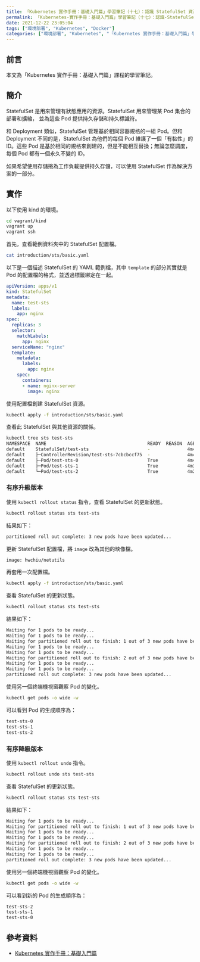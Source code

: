 ```yaml
---
title: 「Kubernetes 實作手冊：基礎入門篇」學習筆記（十七）：認識 StatefulSet 資源
permalink: 「Kubernetes-實作手冊：基礎入門篇」學習筆記（十七）：認識-StatefulSet-資源
date: 2021-12-22 23:05:04
tags: ["環境部署", "Kubernetes", "Docker"]
categories: ["環境部署", "Kubernetes", "「Kubernetes 實作手冊：基礎入門篇」學習筆記"]
---
```


## 前言

本文為「Kubernetes 實作手冊：基礎入門篇」課程的學習筆記。

## 簡介

StatefulSet 是用來管理有狀態應用的資源。StatefulSet 用來管理某 Pod 集合的部署和擴縮， 並為這些 Pod 提供持久存儲和持久標識符。

和 Deployment 類似，StatefulSet 管理基於相同容器規格的一組 Pod。但和 Deployment 不同的是，StatefulSet 為他們的每個 Pod 維護了一個「有黏性」的 ID。這些 Pod 是基於相同的規格來創建的，但是不能相互替換；無論怎麼調度，每個 Pod 都有一個永久不變的 ID。

如果希望使用存儲捲為工作負載提供持久存儲，可以使用 StatefulSet 作為解決方案的一部分。

## 實作

以下使用 kind 的環境。

```BASH
cd vagrant/kind
vagrant up
vagrant ssh
```

首先，查看範例資料夾中的 StatefulSet 配置檔。

```BASH
cat introduction/sts/basic.yaml
```

以下是一個描述 StatefulSet 的 YAML 範例檔，其中 `template` 的部分其實就是 Pod 的配置檔的格式，並透過標籤綁定在一起。

```YAML
apiVersion: apps/v1
kind: StatefulSet
metadata:
  name: test-sts
  labels:
    app: nginx
spec:
  replicas: 3
  selector:
    matchLabels:
      app: nginx
  serviceName: "nginx"
  template:
    metadata:
      labels:
        app: nginx
    spec:
      containers:
      - name: nginx-server
        image: nginx
```

使用配置檔創建 StatefulSet 資源。

```BASH
kubectl apply -f introduction/sts/basic.yaml
```

查看此 StatefulSet 與其他資源的關係。

```BASH
kubectl tree sts test-sts
NAMESPACE  NAME                                      READY  REASON  AGE
default    StatefulSet/test-sts                      -              4m40s
default    ├─ControllerRevision/test-sts-7cbcbccf75  -              4m40s
default    ├─Pod/test-sts-0                          True           4m40s
default    ├─Pod/test-sts-1                          True           4m35s
default    └─Pod/test-sts-2                          True           4m29s
```

### 有序升級版本

使用 `kubectl rollout status` 指令，查看 StatefulSet 的更新狀態。

```BASH
kubectl rollout status sts test-sts
```

結果如下：

```BASH
partitioned roll out complete: 3 new pods have been updated...
```

更新 StatefulSet 配置檔，將 `image` 改為其他的映像檔。

```BASH
image: hwchiu/netutils
```

再套用一次配置檔。

```BASH
kubectl apply -f introduction/sts/basic.yaml
```

查看 StatefulSet 的更新狀態。

```BASH
kubectl rollout status sts test-sts
```

結果如下：

```BASH
Waiting for 1 pods to be ready...
Waiting for 1 pods to be ready...
Waiting for partitioned roll out to finish: 1 out of 3 new pods have been updated...
Waiting for 1 pods to be ready...
Waiting for 1 pods to be ready...
Waiting for partitioned roll out to finish: 2 out of 3 new pods have been updated...
Waiting for 1 pods to be ready...
Waiting for 1 pods to be ready...
partitioned roll out complete: 3 new pods have been updated...
```

使用另一個終端機視窗觀察 Pod 的變化。

```BASH
kubectl get pods -o wide -w
```

可以看到 Pod 的生成順序為：

```BASH
test-sts-0
test-sts-1
test-sts-2
```

### 有序降級版本

使用 `kubectl rollout undo` 指令。

```BASH
kubectl rollout undo sts test-sts
```

查看 StatefulSet 的更新狀態。

```BASH
kubectl rollout status sts test-sts
```

結果如下：

```BASH
Waiting for 1 pods to be ready...
Waiting for partitioned roll out to finish: 1 out of 3 new pods have been updated...
Waiting for 1 pods to be ready...
Waiting for 1 pods to be ready...
Waiting for partitioned roll out to finish: 2 out of 3 new pods have been updated...
Waiting for 1 pods to be ready...
Waiting for 1 pods to be ready...
partitioned roll out complete: 3 new pods have been updated...
```

使用另一個終端機視窗觀察 Pod 的變化。

```BASH
kubectl get pods -o wide -w
```

可以看到新的 Pod 的生成順序為：

```BASH
test-sts-2
test-sts-1
test-sts-0
```

## 參考資料

- [Kubernetes 實作手冊：基礎入門篇](https://hiskio.com/courses/349/about)
